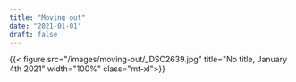 ```yaml
---
title: "Moving out"
date: "2021-01-01"
draft: false
---
```


{{< figure src="/images/moving-out/_DSC2639.jpg" title="No title, January 4th 2021" width="100%" class="mt-xl">}}
